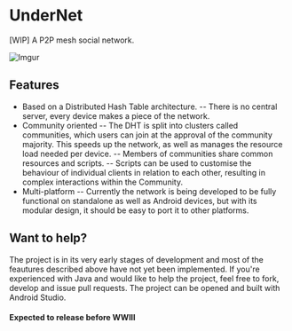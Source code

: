 # UnderNet
[WIP] A P2P mesh social network.

![Imgur](https://i.imgur.com/po8xteU.png)
## Features
 - Based on a Distributed Hash Table architecture.
 -- There is no central server, every device makes a piece of the network.
 - Community oriented
 -- The DHT is split into clusters called communities, which users can join at the approval of the community majority. This speeds up the network, as well as manages the resource load needed per device.
 -- Members of communities share common resources and scripts.
 -- Scripts can be used to customise the behaviour of individual clients in relation to each other, resulting in complex interactions within the Community.
 - Multi-platform
 -- Currently the network is being developed to be fully functional on standalone as well as Android devices, but with its modular design, it should be easy to port it to other platforms.

## Want to help?
The project is in its very early stages of development and most of the feautures described above have not yet been implemented. If you're experienced with Java and would like to help the project, feel free to fork, develop and issue pull requests. The project can be opened and built with Android Studio.

#### Expected to release before WWIII